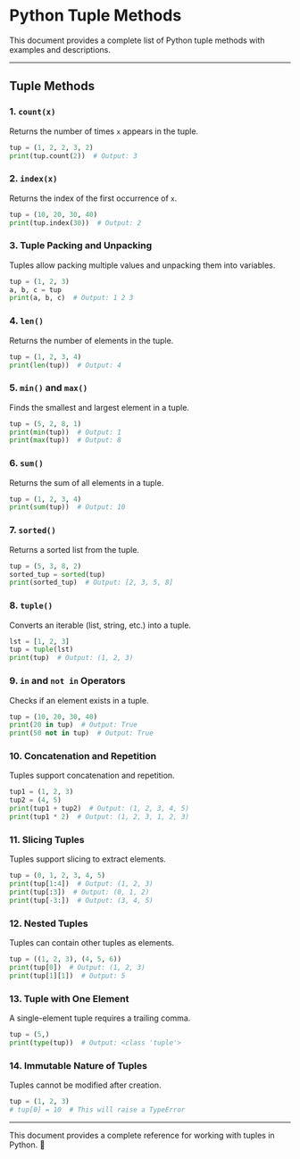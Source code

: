 # Python Tuple Methods

This document provides a complete list of Python tuple methods with examples and descriptions.

---

## **Tuple Methods**

### **1. `count(x)`**
Returns the number of times `x` appears in the tuple.
```python
tup = (1, 2, 2, 3, 2)
print(tup.count(2))  # Output: 3
```

### **2. `index(x)`**
Returns the index of the first occurrence of `x`.
```python
tup = (10, 20, 30, 40)
print(tup.index(30))  # Output: 2
```

### **3. Tuple Packing and Unpacking**
Tuples allow packing multiple values and unpacking them into variables.
```python
tup = (1, 2, 3)
a, b, c = tup
print(a, b, c)  # Output: 1 2 3
```

### **4. `len()`**
Returns the number of elements in the tuple.
```python
tup = (1, 2, 3, 4)
print(len(tup))  # Output: 4
```

### **5. `min()` and `max()`**
Finds the smallest and largest element in a tuple.
```python
tup = (5, 2, 8, 1)
print(min(tup))  # Output: 1
print(max(tup))  # Output: 8
```

### **6. `sum()`**
Returns the sum of all elements in a tuple.
```python
tup = (1, 2, 3, 4)
print(sum(tup))  # Output: 10
```

### **7. `sorted()`**
Returns a sorted list from the tuple.
```python
tup = (5, 3, 8, 2)
sorted_tup = sorted(tup)
print(sorted_tup)  # Output: [2, 3, 5, 8]
```

### **8. `tuple()`**
Converts an iterable (list, string, etc.) into a tuple.
```python
lst = [1, 2, 3]
tup = tuple(lst)
print(tup)  # Output: (1, 2, 3)
```

### **9. `in` and `not in` Operators**
Checks if an element exists in a tuple.
```python
tup = (10, 20, 30, 40)
print(20 in tup)  # Output: True
print(50 not in tup)  # Output: True
```

### **10. Concatenation and Repetition**
Tuples support concatenation and repetition.
```python
tup1 = (1, 2, 3)
tup2 = (4, 5)
print(tup1 + tup2)  # Output: (1, 2, 3, 4, 5)
print(tup1 * 2)  # Output: (1, 2, 3, 1, 2, 3)
```

### **11. Slicing Tuples**
Tuples support slicing to extract elements.
```python
tup = (0, 1, 2, 3, 4, 5)
print(tup[1:4])  # Output: (1, 2, 3)
print(tup[:3])  # Output: (0, 1, 2)
print(tup[-3:])  # Output: (3, 4, 5)
```

### **12. Nested Tuples**
Tuples can contain other tuples as elements.
```python
tup = ((1, 2, 3), (4, 5, 6))
print(tup[0])  # Output: (1, 2, 3)
print(tup[1][1])  # Output: 5
```

### **13. Tuple with One Element**
A single-element tuple requires a trailing comma.
```python
tup = (5,)
print(type(tup))  # Output: <class 'tuple'>
```

### **14. Immutable Nature of Tuples**
Tuples cannot be modified after creation.
```python
tup = (1, 2, 3)
# tup[0] = 10  # This will raise a TypeError
```

---

This document provides a complete reference for working with tuples in Python. 🚀
